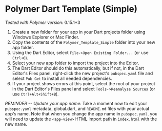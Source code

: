 Polymer Dart Template (Simple)
======
*Tested with Polymer version:* 0.15.1+3

1. Create a new folder for your app in your Dart projects folder using Windows Explorer or Mac Finder.
2. Copy the contents of the `Polymer_Template_Simple` folder into your new app folder.
3. Using the Dart Editor, select `File->Open Existing Folder...` (or use `Ctrl+O`).
4. Select your new app folder to import the project into the Editor.
5. The Dart Editor should do this automatically, but if not, in the Dart Editor's Files panel, right-click the new project's `pubspec.yaml` file and select `Pub Get` to install all needed dependencies.
6. If your project shows errors at this point, select the root of your project in the Dart Editor's Files panel and select `Tools->Reanalyze Sources` (or use `Ctrl+Alt+Shift+B`).

*REMINDER -- Update your app name:* Take a moment now to edit your `pubspec.yaml` metadata, global.dart, and `README.md` files with your actual app's name. Note that when you change the app name in `pubspec.yaml`, you will need to update the `<app-view>` HTML import path in `index.html` with the new name. 
